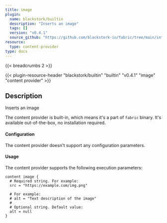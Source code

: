 ```yaml
---
title: image
plugin:
  name: blackstork/builtin
  description: "Inserts an image"
  tags: []
  version: "v0.4.1"
  source_github: "https://github.com/blackstork-io/fabric/tree/main/internal/builtin/"
resource:
  type: content-provider
type: docs
---
```


{{< breadcrumbs 2 >}}

{{< plugin-resource-header "blackstork/builtin" "builtin" "v0.4.1" "image" "content provider" >}}

## Description
Inserts an image

The content provider is built-in, which means it's a part of `fabric` binary. It's available out-of-the-box, no installation required.


#### Configuration

The content provider doesn't support any configuration parameters.

#### Usage

The content provider supports the following execution parameters:

```hcl
content image {
  # Required string. For example:
  src = "https://example.com/img.png"

  # For example:
  # alt = "Text description of the image"
  #
  # Optional string. Default value:
  alt = null
}
```

